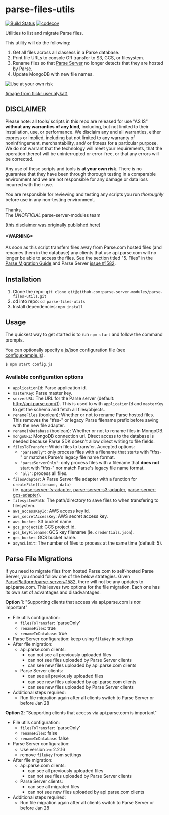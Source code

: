 # parse-files-utils
[![Build Status](https://travis-ci.org/parse-server-modules/parse-files-utils.svg?branch=master)](https://travis-ci.org/parse-server-modules/parse-files-utils)
[![codecov](https://codecov.io/gh/parse-server-modules/parse-files-utils/branch/master/graph/badge.svg)](https://codecov.io/gh/parse-server-modules/parse-files-utils)

Utilities to list and migrate Parse files.

This utility will do the following:

1. Get all files across all classess in a Parse database.
2. Print file URLs to console OR transfer to S3, GCS, or filesystem.
3. Rename files so that [Parse Server](https://github.com/ParsePlatform/parse-server) no longer detects that they are hosted by Parse.
4. Update MongoDB with new file names.

![Use at your own risk](https://github.com/mongodb/support-tools/raw/master/use-at-your-own-risk.jpg)

[(image from flickr user alykat)](http://www.flickr.com/photos/80081757@N00/4271250480/)

DISCLAIMER
----------
Please note: all tools/ scripts in this repo are released for use "AS IS" **without any warranties of any kind**,
including, but not limited to their installation, use, or performance.  We disclaim any and all warranties, either 
express or implied, including but not limited to any warranty of noninfringement, merchantability, and/ or fitness 
for a particular purpose.  We do not warrant that the technology will meet your requirements, that the operation 
thereof will be uninterrupted or error-free, or that any errors will be corrected.

Any use of these scripts and tools is **at your own risk**.  There is no guarantee that they have been through 
thorough testing in a comparable environment and we are not responsible for any damage or data loss incurred with 
their use.

You are responsible for reviewing and testing any scripts you run *thoroughly* before use in any non-testing 
environment.

Thanks,  
The *UNOFFICIAL* parse-server-modules team

[(this disclaimer was originally published here)](https://github.com/mongodb/support-tools/blob/master/README.md)

#### \*WARNING\*
As soon as this script transfers files away from Parse.com hosted files (and renames them in the database) 
any clients that use api.parse.com will no longer be able to access the files. 
See the section titled "5. Files" in the [Parse Migration Guide](https://parse.com/migration) 
and Parse Server [issue #1582](https://github.com/ParsePlatform/parse-server/issues/1582).

## Installation

1. Clone the repo: `git clone git@github.com:parse-server-modules/parse-files-utils.git`
2. cd into repo: `cd parse-files-utils`
3. Install dependencies: `npm install`

## Usage

The quickest way to get started is to run `npm start` and follow the command prompts.

You can optionally specify a js/json configuration file (see [config.example.js](./config.example.js)).
```
$ npm start config.js
```

### Available configuration options

* `applicationId`: Parse application id.
* `masterKey`: Parse master key.
* `serverURL`: The URL for the Parse server (default: http://api.parse.com/1). 
This is used to with `applicationId` and `masterKey` to get the schema and fetch all files/objects.
* `renameFiles` (boolean): Whether or not to rename Parse hosted files. 
This removes the "tfss-" or legacy Parse filename prefix before saving with the new file adapter.
* `renameInDatabase` (boolean): Whether or not to rename files in MongoDB.
* `mongoURL`: MongoDB connection url. 
Direct access to the database is needed because Parse SDK doesn't allow direct writing to file fields.
* `filesToTransfer`: Which files to transfer. 
Accepted options:
  * `"parseOnly"`: only process files with a filename that starts with "tfss-" or matches Parse's legacy file name format.
  * `"parseServerOnly"`: only process files with a filename that **does not** start with "tfss-" nor match Parse's legacy file name format.
  * `"all"`: process all files.
* `filesAdapter`: A Parse Server file adapter with a function for `createFile(filename, data)`  
(ie. [parse-server-fs-adapter](https://github.com/parse-server-modules/parse-server-fs-adapter),
[parse-server-s3-adapter](https://github.com/parse-server-modules/parse-server-s3-adapter),
[parse-server-gcs-adapter](https://github.com/parse-server-modules/parse-server-gcs-adapter)).
* `filesystemPath`: The path/directory to save files to when transfering to filesystem.
* `aws_accessKeyId`: AWS access key id.
* `aws_secretAccessKey`: AWS secret access key.
* `aws_bucket`: S3 bucket name.
* `gcs_projectId`: GCS project id.
* `gcs_keyFilename`: GCS key filename (ie. `credentials.json`).
* `gcs_bucket`: GCS bucket name.
* `asyncLimit`: The number of files to process at the same time (default: 5).


## Parse File Migrations

If you need to migrate files from hosted Parse.com to self-hosted Parse Server,
you should follow one of the below strategies. 
Given [ParsePlatform/parse-server#1582](https://github.com/ParsePlatform/parse-server/issues/1582), 
there will not be any updates to api.parse.com. This leaves two options for the file migration. 
Each one has its own set of advantages and disadvantages.

**Option 1**: 
"Supporting clients that access via api.parse.com is *not* important"
* File utils configuration:
  * `filesToTransfer`: 'parseOnly'
  * `renameFiles`: true
  * `renameInDatabase`: true
* Parse Server configuration: keep using `fileKey` in settings
* After file migration:
  * api.parse.com clients:
    * can not see all previously uploaded files
    * can not see files uploaded by Parse Server clients
    * can see new files uploaded by api.parse.com clients
  * Parse Server clients:
    * can see all previously uploaded files
    * can see new files uploaded by api.parse.com clients
    * can see new files uploaded by Parse Server clients
* Additional steps required:
  * Run file migration again after all clients switch to Parse Server or before Jan 28

**Option 2**: 
"Supporting clients that access via api.parse.com is important"
* File utils configuration:
  * `filesToTransfer`: 'parseOnly'
  * `renameFiles`: false
  * `renameInDatabase`: false
* Parse Server configuration: 
  * Use version >= 2.2.16
  * remove `fileKey` from settings 
* After file migration:
  * api.parse.com clients:
    * can see all previously uploaded files
    * can not see files uploaded by Parse Server clients
  * Parse Server clients:
    * can see all migrated files
    * can not see new files uploaded by api.parse.com clients
* Additional steps required:
  * Run file migration again after all clients switch to Parse Server or before Jan 28

